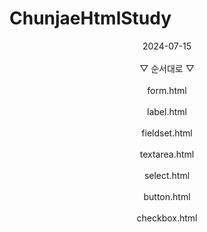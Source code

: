 # ChunjaeHtmlStudy

<div align = "center"> 2024-07-15 </div>

<div align = "center">
<br>
▽ 순서대로 ▽
</br>
<br>
form.html
</br>
<br>
label.html
</br>
<br>
fieldset.html
</br>
<br>
textarea.html
</br>
<br>
select.html
</br>
<br>
button.html
</br>
<br>
checkbox.html
</br>
</div>
